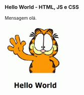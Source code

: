 ### Hello World - HTML, JS e CSS

Mensagem olá.

<img src="img/garfieldReadme.png" width="200px" height="auto"/>
